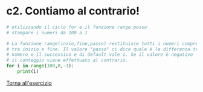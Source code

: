 # c2. Contiamo al contrario!
```python
# utilizzando il ciclo for e il funzione range posso
# stampare i numeri da 100 a 1

# La funzione range(inzio,fine,passo) restituisce tutti i numeri compresi
# tra inizio e fine. Il valore "passo" ci dice quale è la differenza tra un
# numero e il successivo e di default vale 1. Se il valore è negativo
# il conteggio viene effettuato al contrario. 
for i in range(100,0,-1): 
    print(i)


```
[Torna all'esercizio](3-cicli#c2-contiamo-contrario)